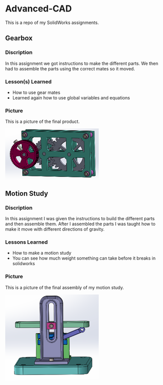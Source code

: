 # Advanced-CAD

This is a repo of my SolidWorks assignments.

## Gearbox

### Discription

In this assignment we got instructions to make the different parts. We then had to assemble the parts using the correct mates so it moved.

### Lesson(s) Learned

* How to use gear mates
* Learned again how to use global variables and equations 

### Picture

This is a picture of the final product.

<img src="Media/Gearbox.PNG" width="300">


## Motion Study

### Discription

In this assignment I was given the instructions to build the different parts and then assemble them. After I assembled the parts I was taught how to make it move with different directions of gravity.

### Lessons Learned

* How to make a motion study
* You can see how much weight something can take before it breaks in solidworks

### Picture

This is a picture of the final assembly of my motion study.

<img src="Media/MotionStudy.PNG" width="300">
